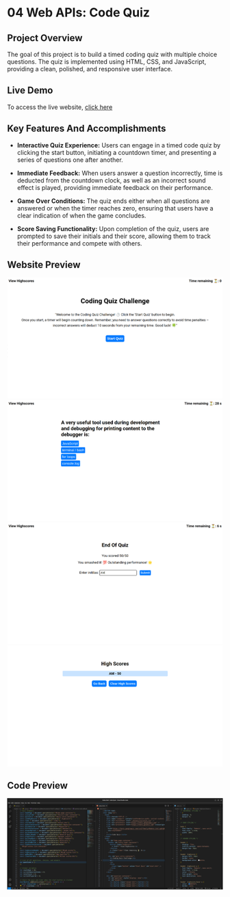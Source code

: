 # 04 Web APIs: Code Quiz

## Project Overview

The goal of this project is to build a timed coding quiz with multiple choice questions. The quiz is implemented using HTML, CSS, and JavaScript, providing a clean, polished, and responsive user interface.

## Live Demo

To access the live website, <a href="https://a-mohamed14.github.io/Code-quiz/">click here</a>

## Key Features And Accomplishments

- **Interactive Quiz Experience:** Users can engage in a timed code quiz by clicking the start button, initiating a countdown timer, and presenting a series of questions one after another.

- **Immediate Feedback:** When users answer a question incorrectly, time is deducted from the countdown clock, as well as an incorrect sound effect is played, providing immediate feedback on their performance.

- **Game Over Conditions:** The quiz ends either when all questions are answered or when the timer reaches zero, ensuring that users have a clear indication of when the game concludes.

- **Score Saving Functionality:** Upon completion of the quiz, users are prompted to save their initials and their score, allowing them to track their performance and compete with others.

## Website Preview

![website preview snippet](./Assets/screenshots/web-screenshot-1.png)
![website preview snippet](./Assets/screenshots/web-screenshot-2.png)
![website preview snippet](./Assets/screenshots/web-screenshot-3.png)
![website preview snippet](./Assets/screenshots/web-screenshot-4.png)

## Code Preview

![code preview snippet](./Assets/screenshots/code-screenshot.png)

